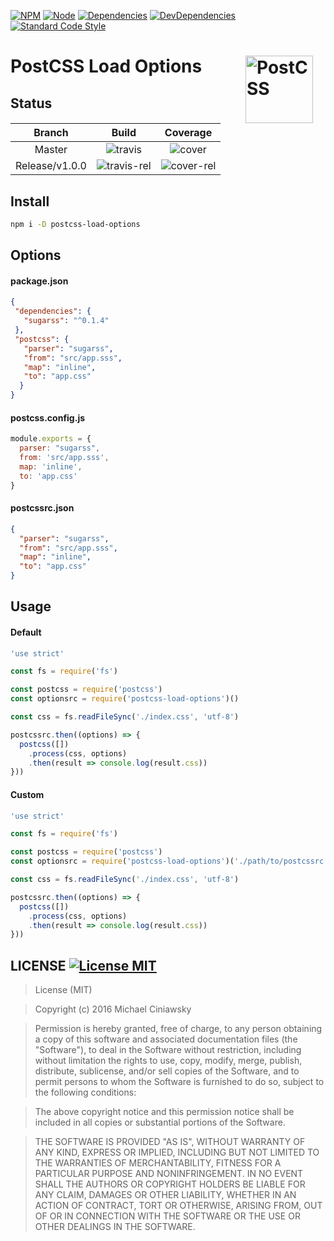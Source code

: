 [![NPM][npm]][npm-url]
[![Node][node]][node-url]
[![Dependencies][deps]][deps-url]
[![DevDependencies][devdeps]][devdeps-url]
[![Standard Code Style][style]][style-url]

# PostCSS Load Options <img align="right" width="108" height="108" title="PostCSS" src="http://postcss.github.io/postcss/logo.svg" hspace="20">

## Status

| Branch               | Build                     | Coverage                 |
|:--------------------:|:-------------------------:|:------------------------:|
|  Master              | ![travis]                 | ![cover]                 |
|  Release/v1.0.0      | ![travis-rel]             | ![cover-rel]             |

## Install

```bash
npm i -D postcss-load-options
```

## Options
#### package.json

```json
{
 "dependencies": {
   "sugarss": "^0.1.4"
 },
 "postcss": {
   "parser": "sugarss",
   "from": "src/app.sss",
   "map": "inline",
   "to": "app.css"
  }
}
```

#### postcss.config.js

```js
module.exports = {
  parser: "sugarss",
  from: 'src/app.sss',
  map: 'inline',
  to: 'app.css'
}
```
#### postcssrc.json

```json
{
  "parser": "sugarss",
  "from": "src/app.sss",
  "map": "inline",
  "to": "app.css"
}
```

## Usage
#### Default

```js
'use strict'

const fs = require('fs')

const postcss = require('postcss')
const optionsrc = require('postcss-load-options')()

const css = fs.readFileSync('./index.css', 'utf-8')

postcssrc.then((options) => {
  postcss([])
    .process(css, options)
    .then(result => console.log(result.css))
}))
```

#### Custom

```js
'use strict'

const fs = require('fs')

const postcss = require('postcss')
const optionsrc = require('postcss-load-options')('./path/to/postcssrc.json')

const css = fs.readFileSync('./index.css', 'utf-8')

postcssrc.then((options) => {
  postcss([])
    .process(css, options)
    .then(result => console.log(result.css))
}))
```

## LICENSE [![License MIT][license]][license-url]

> License (MIT)

> Copyright (c) 2016 Michael Ciniawsky

> Permission is hereby granted, free of charge, to any person obtaining a copy
of this software and associated documentation files (the "Software"), to deal
in the Software without restriction, including without limitation the rights
to use, copy, modify, merge, publish, distribute, sublicense, and/or sell
copies of the Software, and to permit persons to whom the Software is
furnished to do so, subject to the following conditions:

> The above copyright notice and this permission notice shall be included in all
copies or substantial portions of the Software.

> THE SOFTWARE IS PROVIDED "AS IS", WITHOUT WARRANTY OF ANY KIND, EXPRESS OR
IMPLIED, INCLUDING BUT NOT LIMITED TO THE WARRANTIES OF MERCHANTABILITY,
FITNESS FOR A PARTICULAR PURPOSE AND NONINFRINGEMENT. IN NO EVENT SHALL THE
AUTHORS OR COPYRIGHT HOLDERS BE LIABLE FOR ANY CLAIM, DAMAGES OR OTHER
LIABILITY, WHETHER IN AN ACTION OF CONTRACT, TORT OR OTHERWISE, ARISING FROM,
OUT OF OR IN CONNECTION WITH THE SOFTWARE OR THE USE OR OTHER DEALINGS IN THE
SOFTWARE.

[npm]: https://img.shields.io/npm/v/postcss-load-options.svg
[npm-url]: https://npmjs.com/package/postcss-load-options

[node]: https://img.shields.io/node/v/gh-badges.svg?maxAge=2592000
[node-url]: https://nodejs.org

[deps]: https://david-dm.org/michael-ciniawsky/postcss-load-options.svg
[deps-url]: https://david-dm.org/michael-ciniawsky/postcss-load-options

[devdeps]: https://david-dm.org/michael-ciniawsky/postcss-load-options/dev-status.svg
[devdeps-url]: https://david-dm.org/michael-ciniawsky/postcss-load-options#info=devDependencies

[style]: https://img.shields.io/badge/code%20style-standard-yellow.svg
[style-url]: http://standardjs.com/

[travis]: http://img.shields.io/travis/michael-ciniawsky/postcss-load-options.svg
[travis-url]: https://travis-ci.org/michael-ciniawsky/postcss-load-options

[travis-rel]: http://img.shields.io/travis/michael-ciniawsky/postcss-load-options.svg?branch=release/1.0.0
[travis-rel-url]:https://travis-ci.org/michael-ciniawsky/postcss-load-options?branch=release/1.0.0

[travis-dev]: http://img.shields.io/travis/michael-ciniawsky/postcss-load-options.svg?branch=develop
[travis-dev-url]: https://travis-ci.org/michael-ciniawsky/postcss-load-options?branch=develop

[cover]: https://coveralls.io/repos/github/michael-ciniawsky/postcss-load-options/badge.svg?branch=master
[cover-url]: https://coveralls.io/github/michael-ciniawsky/postcss-load-options?branch=master

[cover-rel]: https://coveralls.io/repos/github/michael-ciniawsky/postcss-load-options/badge.svg?branch=release/1.0.0
[cover-rel-url]: https://coveralls.io/github/michael-ciniawsky/postcss-load-options?branch=release/1.0.0

[cover-dev]: https://coveralls.io/repos/github/michael-ciniawsk/postcss-load-options/badge.svg?branch=develop
[cover-dev-url]: https://coveralls.io/github/michael-ciniawsky/postcss-load-options?branch=develop

[license]: https://img.shields.io/github/license/michael-ciniawsky/postcss-load-options.svg
[license-url]: https://raw.githubusercontent.com/michael-ciniawsky/postcss-load-options/master/LICENSE
